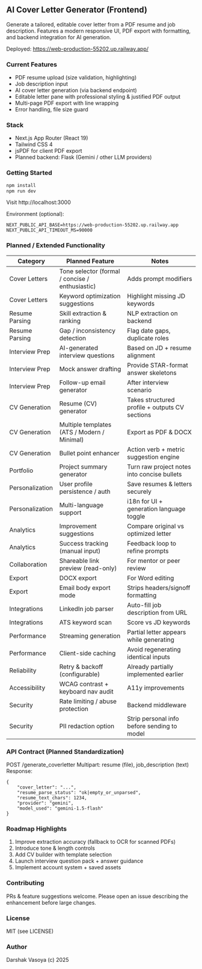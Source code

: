 ## AI Cover Letter Generator (Frontend)

Generate a tailored, editable cover letter from a PDF resume and job description. Features a modern responsive UI, PDF export with formatting, and backend integration for AI generation.

Deployed: https://web-production-55202.up.railway.app/

### Current Features
- PDF resume upload (size validation, highlighting)
- Job description input
- AI cover letter generation (via backend endpoint)
- Editable letter pane with professional styling & justified PDF output
- Multi-page PDF export with line wrapping
- Error handling, file size guard

### Stack
- Next.js App Router (React 19)
- Tailwind CSS 4
- jsPDF for client PDF export
- Planned backend: Flask (Gemini / other LLM providers)

### Getting Started
```bash
npm install
npm run dev
```
Visit http://localhost:3000

Environment (optional):
```
NEXT_PUBLIC_API_BASE=https://web-production-55202.up.railway.app
NEXT_PUBLIC_API_TIMEOUT_MS=90000
```

### Planned / Extended Functionality
| Category | Planned Feature | Notes |
|----------|-----------------|-------|
| Cover Letters | Tone selector (formal / concise / enthusiastic) | Adds prompt modifiers |
| Cover Letters | Keyword optimization suggestions | Highlight missing JD keywords |
| Resume Parsing | Skill extraction & ranking | NLP extraction on backend |
| Resume Parsing | Gap / inconsistency detection | Flag date gaps, duplicate roles |
| Interview Prep | AI-generated interview questions | Based on JD + resume alignment |
| Interview Prep | Mock answer drafting | Provide STAR-format answer skeletons |
| Interview Prep | Follow-up email generator | After interview scenario |
| CV Generation | Resume (CV) generator | Takes structured profile + outputs CV sections |
| CV Generation | Multiple templates (ATS / Modern / Minimal) | Export as PDF & DOCX |
| CV Generation | Bullet point enhancer | Action verb + metric suggestion engine |
| Portfolio | Project summary generator | Turn raw project notes into concise bullets |
| Personalization | User profile persistence / auth | Save resumes & letters securely |
| Personalization | Multi-language support | i18n for UI + generation language toggle |
| Analytics | Improvement suggestions | Compare original vs optimized letter |
| Analytics | Success tracking (manual input) | Feedback loop to refine prompts |
| Collaboration | Shareable link preview (read-only) | For mentor or peer review |
| Export | DOCX export | For Word editing |
| Export | Email body export mode | Strips headers/signoff formatting |
| Integrations | LinkedIn job parser | Auto-fill job description from URL |
| Integrations | ATS keyword scan | Score vs JD keywords |
| Performance | Streaming generation | Partial letter appears while generating |
| Performance | Client-side caching | Avoid regenerating identical inputs |
| Reliability | Retry & backoff (configurable) | Already partially implemented earlier |
| Accessibility | WCAG contrast + keyboard nav audit | A11y improvements |
| Security | Rate limiting / abuse protection | Backend middleware |
| Security | PII redaction option | Strip personal info before sending to model |

### API Contract (Planned Standardization)
POST /generate_coverletter
Multipart: resume (file), job_description (text)
Response:
```
{
	"cover_letter": "...",
	"resume_parse_status": "ok|empty_or_unparsed",
	"resume_text_chars": 1234,
	"provider": "gemini",
	"model_used": "gemini-1.5-flash"
}
```

### Roadmap Highlights
1. Improve extraction accuracy (fallback to OCR for scanned PDFs)
2. Introduce tone & length controls
3. Add CV builder with template selection
4. Launch interview question pack + answer guidance
5. Implement account system + saved assets

### Contributing
PRs & feature suggestions welcome. Please open an issue describing the enhancement before large changes.

### License
MIT (see LICENSE)

### Author
Darshak Vasoya (c) 2025
